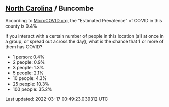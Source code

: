 
## [North Carolina](/united-states/north-carolina) / Buncombe

According to [MicroCOVID.org](http://microcovid.org),
the "Estimated Prevalence" of COVID in this county is 0.4%

If you interact with a certain number of people in this location
(all at once in a group, or spread out across the day), what is the chance that
1 or more of them has COVID?

- 1 person: 0.4%
- 2 people: 0.9%
- 3 people: 1.3%
- 5 people: 2.1%
- 10 people: 4.3%
- 25 people: 10.3%
- 100 people: 35.2%

Last updated: 2022-03-17 00:49:23.039312 UTC
